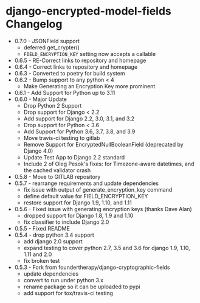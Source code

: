# django-encrypted-model-fields Changelog

-   0.7.0 - JSONField support
    -   deferred get_crypter()
    -   `FIELD_ENCRYPTION_KEY` setting now accepts a callable
-   0.6.5 - RE-Correct links to repository and homepage
-   0.6.4 - Correct links to repository and homepage
-   0.6.3 - Converted to poetry for build system
-   0.6.2 - Bump support to any python \< 4
    -   Make Generating an Encryption Key more prominent
-   0.6.1 - Add Support for Python up to 3.11
-   0.6.0 - Major Update
    -   Drop Python 2 Support
    -   Drop support for Django \< 2.2
    -   Add support for Django 2.2, 3.0, 3.1, and 3.2
    -   Drop support for Python \< 3.6
    -   Add Support for Python 3.6, 3.7, 3.8, and 3.9
    -   Move travis-ci testing to gitlab
    -   Remove Support for EncryptedNullBooleanField (deprecated by
        Django 4.0)
    -   Update Test App to Django 2.2 standard
    -   Include 2 of Oleg Pesok's fixes: for Timezone-aware datetimes,
        and the cached validator crash
-   0.5.8 - Move to GITLAB repository
-   0.5.7 - rearrange requirements and update dependencies
    -   fix issue with output of generate_encryption_key command
    -   define default value for FIELD_ENCRYPTION_KEY
    -   restore support for Django 1.9, 1.10, and 1.11
-   0.5.6 - Fixed issue with generating encryption keys (thanks Dave
    Alan)
    -   dropped support for Django 1.8, 1.9 and 1.10
    -   fix classifier to include Django 2.0
-   0.5.5 - Fixed README
-   0.5.4 - drop python 3.4 support
    -   add django 2.0 support
    -   expand testing to cover python 2.7, 3.5 and 3.6 for django 1.9,
        1.10, 1.11 and 2.0
    -   fix broken test
-   0.5.3 - Fork from foundertherapy/django-cryptographic-fields
    -   update dependencies
    -   convert to run under python 3.x
    -   rename package so it can be uploaded to pypi
    -   add support for tox/travis-ci testing
